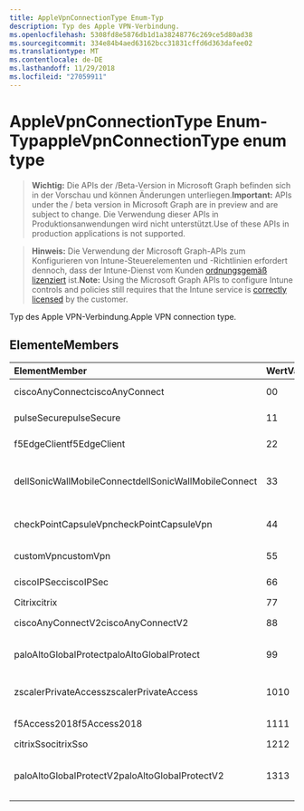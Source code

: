 ```yaml
---
title: AppleVpnConnectionType Enum-Typ
description: Typ des Apple VPN-Verbindung.
ms.openlocfilehash: 5308fd8e5876db1d1a38248776c269ce5d80ad38
ms.sourcegitcommit: 334e84b4aed63162bcc31831cffd6d363dafee02
ms.translationtype: MT
ms.contentlocale: de-DE
ms.lasthandoff: 11/29/2018
ms.locfileid: "27059911"
---
```

# <a name="applevpnconnectiontype-enum-type"></a><span data-ttu-id="b0ea2-103">AppleVpnConnectionType Enum-Typ</span><span class="sxs-lookup"><span data-stu-id="b0ea2-103">appleVpnConnectionType enum type</span></span>

> <span data-ttu-id="b0ea2-104">**Wichtig:** Die APIs der /Beta-Version in Microsoft Graph befinden sich in der Vorschau und können Änderungen unterliegen.</span><span class="sxs-lookup"><span data-stu-id="b0ea2-104">**Important:** APIs under the / beta version in Microsoft Graph are in preview and are subject to change.</span></span> <span data-ttu-id="b0ea2-105">Die Verwendung dieser APIs in Produktionsanwendungen wird nicht unterstützt.</span><span class="sxs-lookup"><span data-stu-id="b0ea2-105">Use of these APIs in production applications is not supported.</span></span>

> <span data-ttu-id="b0ea2-106">**Hinweis:** Die Verwendung der Microsoft Graph-APIs zum Konfigurieren von Intune-Steuerelementen und -Richtlinien erfordert dennoch, dass der Intune-Dienst vom Kunden [ordnungsgemäß lizenziert](https://go.microsoft.com/fwlink/?linkid=839381) ist.</span><span class="sxs-lookup"><span data-stu-id="b0ea2-106">**Note:** Using the Microsoft Graph APIs to configure Intune controls and policies still requires that the Intune service is [correctly licensed](https://go.microsoft.com/fwlink/?linkid=839381) by the customer.</span></span>

<span data-ttu-id="b0ea2-107">Typ des Apple VPN-Verbindung.</span><span class="sxs-lookup"><span data-stu-id="b0ea2-107">Apple VPN connection type.</span></span>
## <a name="members"></a><span data-ttu-id="b0ea2-108">Elemente</span><span class="sxs-lookup"><span data-stu-id="b0ea2-108">Members</span></span>
|<span data-ttu-id="b0ea2-109">Element</span><span class="sxs-lookup"><span data-stu-id="b0ea2-109">Member</span></span>|<span data-ttu-id="b0ea2-110">Wert</span><span class="sxs-lookup"><span data-stu-id="b0ea2-110">Value</span></span>|<span data-ttu-id="b0ea2-111">Beschreibung</span><span class="sxs-lookup"><span data-stu-id="b0ea2-111">Description</span></span>|
|:---|:---|:---|
|<span data-ttu-id="b0ea2-112">ciscoAnyConnect</span><span class="sxs-lookup"><span data-stu-id="b0ea2-112">ciscoAnyConnect</span></span>|<span data-ttu-id="b0ea2-113">0</span><span class="sxs-lookup"><span data-stu-id="b0ea2-113">0</span></span>|<span data-ttu-id="b0ea2-114">Cisco AnyConnect.</span><span class="sxs-lookup"><span data-stu-id="b0ea2-114">Cisco AnyConnect.</span></span>|
|<span data-ttu-id="b0ea2-115">pulseSecure</span><span class="sxs-lookup"><span data-stu-id="b0ea2-115">pulseSecure</span></span>|<span data-ttu-id="b0ea2-116">1</span><span class="sxs-lookup"><span data-stu-id="b0ea2-116">1</span></span>|<span data-ttu-id="b0ea2-117">Pulse sichern.</span><span class="sxs-lookup"><span data-stu-id="b0ea2-117">Pulse Secure.</span></span>|
|<span data-ttu-id="b0ea2-118">f5EdgeClient</span><span class="sxs-lookup"><span data-stu-id="b0ea2-118">f5EdgeClient</span></span>|<span data-ttu-id="b0ea2-119">2</span><span class="sxs-lookup"><span data-stu-id="b0ea2-119">2</span></span>|<span data-ttu-id="b0ea2-120">F5-Edge-Client.</span><span class="sxs-lookup"><span data-stu-id="b0ea2-120">F5 Edge Client.</span></span>|
|<span data-ttu-id="b0ea2-121">dellSonicWallMobileConnect</span><span class="sxs-lookup"><span data-stu-id="b0ea2-121">dellSonicWallMobileConnect</span></span>|<span data-ttu-id="b0ea2-122">3</span><span class="sxs-lookup"><span data-stu-id="b0ea2-122">3</span></span>|<span data-ttu-id="b0ea2-123">Dell SonicWALL Mobile Verbindung.</span><span class="sxs-lookup"><span data-stu-id="b0ea2-123">Dell SonicWALL Mobile Connection.</span></span>|
|<span data-ttu-id="b0ea2-124">checkPointCapsuleVpn</span><span class="sxs-lookup"><span data-stu-id="b0ea2-124">checkPointCapsuleVpn</span></span>|<span data-ttu-id="b0ea2-125">4</span><span class="sxs-lookup"><span data-stu-id="b0ea2-125">4</span></span>|<span data-ttu-id="b0ea2-126">Überprüfen Sie Punkt "Kapseln" VPN.</span><span class="sxs-lookup"><span data-stu-id="b0ea2-126">Check Point Capsule VPN.</span></span>|
|<span data-ttu-id="b0ea2-127">customVpn</span><span class="sxs-lookup"><span data-stu-id="b0ea2-127">customVpn</span></span>|<span data-ttu-id="b0ea2-128">5</span><span class="sxs-lookup"><span data-stu-id="b0ea2-128">5</span></span>|<span data-ttu-id="b0ea2-129">Benutzerdefinierte VPN.</span><span class="sxs-lookup"><span data-stu-id="b0ea2-129">Custom VPN.</span></span>|
|<span data-ttu-id="b0ea2-130">ciscoIPSec</span><span class="sxs-lookup"><span data-stu-id="b0ea2-130">ciscoIPSec</span></span>|<span data-ttu-id="b0ea2-131">6</span><span class="sxs-lookup"><span data-stu-id="b0ea2-131">6</span></span>|<span data-ttu-id="b0ea2-132">Cisco (IPSec).</span><span class="sxs-lookup"><span data-stu-id="b0ea2-132">Cisco (IPSec).</span></span>|
|<span data-ttu-id="b0ea2-133">Citrix</span><span class="sxs-lookup"><span data-stu-id="b0ea2-133">citrix</span></span>|<span data-ttu-id="b0ea2-134">7</span><span class="sxs-lookup"><span data-stu-id="b0ea2-134">7</span></span>|<span data-ttu-id="b0ea2-135">Citrix.</span><span class="sxs-lookup"><span data-stu-id="b0ea2-135">Citrix.</span></span>|
|<span data-ttu-id="b0ea2-136">ciscoAnyConnectV2</span><span class="sxs-lookup"><span data-stu-id="b0ea2-136">ciscoAnyConnectV2</span></span>|<span data-ttu-id="b0ea2-137">8</span><span class="sxs-lookup"><span data-stu-id="b0ea2-137">8</span></span>|<span data-ttu-id="b0ea2-138">Cisco AnyConnect V2.</span><span class="sxs-lookup"><span data-stu-id="b0ea2-138">Cisco AnyConnect V2.</span></span>|
|<span data-ttu-id="b0ea2-139">paloAltoGlobalProtect</span><span class="sxs-lookup"><span data-stu-id="b0ea2-139">paloAltoGlobalProtect</span></span>|<span data-ttu-id="b0ea2-140">9</span><span class="sxs-lookup"><span data-stu-id="b0ea2-140">9</span></span>|<span data-ttu-id="b0ea2-141">Palo Alto Netzwerke GlobalProtect.</span><span class="sxs-lookup"><span data-stu-id="b0ea2-141">Palo Alto Networks GlobalProtect.</span></span>|
|<span data-ttu-id="b0ea2-142">zscalerPrivateAccess</span><span class="sxs-lookup"><span data-stu-id="b0ea2-142">zscalerPrivateAccess</span></span>|<span data-ttu-id="b0ea2-143">10</span><span class="sxs-lookup"><span data-stu-id="b0ea2-143">10</span></span>|<span data-ttu-id="b0ea2-144">Zscaler privater Zugriff.</span><span class="sxs-lookup"><span data-stu-id="b0ea2-144">Zscaler Private Access.</span></span>|
|<span data-ttu-id="b0ea2-145">f5Access2018</span><span class="sxs-lookup"><span data-stu-id="b0ea2-145">f5Access2018</span></span>|<span data-ttu-id="b0ea2-146">11</span><span class="sxs-lookup"><span data-stu-id="b0ea2-146">11</span></span>|<span data-ttu-id="b0ea2-147">F5 Access 2018.</span><span class="sxs-lookup"><span data-stu-id="b0ea2-147">F5 Access 2018.</span></span>|
|<span data-ttu-id="b0ea2-148">citrixSso</span><span class="sxs-lookup"><span data-stu-id="b0ea2-148">citrixSso</span></span>|<span data-ttu-id="b0ea2-149">12</span><span class="sxs-lookup"><span data-stu-id="b0ea2-149">12</span></span>|<span data-ttu-id="b0ea2-150">Citrix Sso.</span><span class="sxs-lookup"><span data-stu-id="b0ea2-150">Citrix Sso.</span></span>|
|<span data-ttu-id="b0ea2-151">paloAltoGlobalProtectV2</span><span class="sxs-lookup"><span data-stu-id="b0ea2-151">paloAltoGlobalProtectV2</span></span>|<span data-ttu-id="b0ea2-152">13</span><span class="sxs-lookup"><span data-stu-id="b0ea2-152">13</span></span>|<span data-ttu-id="b0ea2-153">Palo auch Netzwerke GlobalProtect V2.</span><span class="sxs-lookup"><span data-stu-id="b0ea2-153">Palo Alto Networks GlobalProtect V2.</span></span>|





